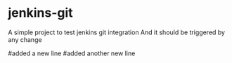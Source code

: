 # jenkins-git

A simple project to test jenkins git integration
And it should be triggered by any change

#added a new line
#added another new line
